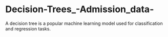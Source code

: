 # Decision-Trees_-Admission_data-
A decision tree is a popular machine learning model used for classification and regression tasks.
